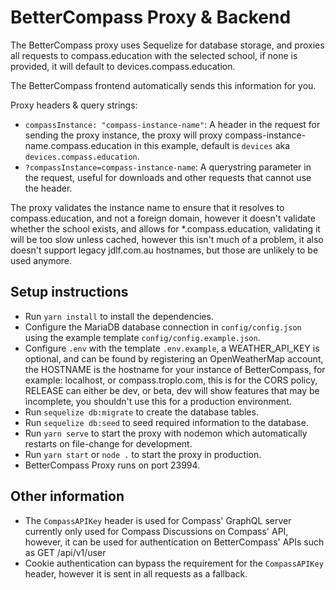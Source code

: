 # BetterCompass Proxy & Backend

The BetterCompass proxy uses Sequelize for database storage, and proxies all
requests to compass.education with the selected school, if none is provided, it
will default to devices.compass.education.

The BetterCompass frontend automatically sends this information for you.

Proxy headers & query strings:

- `compassInstance: "compass-instance-name"`: A header in the request for
  sending the proxy instance, the proxy will proxy
  compass-instance-name.compass.education in this example, default is `devices` aka `devices.compass.education`.
- `?compassInstance=compass-instance-name`: A querystring parameter in the
  request, useful for downloads and other requests that cannot use the header.

The proxy validates the instance name to ensure that it resolves to
compass.education, and not a foreign domain, however it doesn't validate whether
the school exists, and allows for \*.compass.education, validating it will be
too slow unless cached, however this isn't much of a problem, it also doesn't
support legacy jdlf.com.au hostnames, but those are unlikely to be used anymore.

## Setup instructions

- Run `yarn install` to install the dependencies.
- Configure the MariaDB database connection in `config/config.json` using the
  example template `config/config.example.json`.
- Configure `.env` with the template `.env.example`, a WEATHER_API_KEY is
  optional, and can be found by registering an OpenWeatherMap account, the
  HOSTNAME is the hostname for your instance of BetterCompass, for example:
  localhost, or compass.troplo.com, this is for the CORS policy, RELEASE can
  either be dev, or beta, dev will show features that may be incomplete, you
  shouldn't use this for a production environment.
- Run `sequelize db:migrate` to create the database tables.
- Run `sequelize db:seed` to seed required information to the database.
- Run `yarn serve` to start the proxy with nodemon which automatically restarts
  on file-change for development.
- Run `yarn start` or `node .` to start the proxy in production.
- BetterCompass Proxy runs on port 23994.

## Other information

- The `CompassAPIKey` header is used for Compass' GraphQL server currently only
  used for Compass Discussions on Compass' API, however, it can be used for
  authentication on BetterCompass' APIs such as GET /api/v1/user
- Cookie authentication can bypass the requirement for the `CompassAPIKey`
  header, however it is sent in all requests as a fallback.
